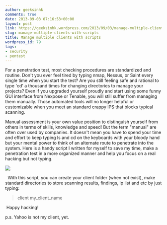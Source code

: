 ```yaml
---
author: geeksinhk
comments: true
date: 2013-09-03 07:16:53+00:00
layout: post
link: https://geeksinhk.wordpress.com/2013/09/03/manage-multiple-clients-with-scripts/
slug: manage-multiple-clients-with-scripts
title: Manage multiple clients with scripts
wordpress_id: 79
tags:
- security
- pentest
---
```


For a penetration test, most checking procedures are standardized and routine. Don't you ever feel tired by typing nmap, Nessus, or Saint every single time when you start the test? Are you still feeling safe and rational to type 'cd' a thousand times for changing directories to manage your projects? Even if you upgraded yourself proudly and start using some funny GUI interface from Nexpose or Tenable, you will still suffer from managing them manually. Those automated tools will no longer helpful or customizable when you meet an standard crappy IPS that blocks typical scanning.

Manual assessment is your own value position to distinguish yourself from others in terms of skills, knowledge and speed! But the term "manual" are often over used by companies. It doesn't mean you have to spend your time and effort to keep typing ls and cd on the keyboards with your bloody hand but your mental power to think of an alternate route to penetrate into the system. Here is a handy script I written for myself to save my time, make a penetration test in a more organized manner and help you focus on a real hacking but not typing.

[![](http://geeksinhk.files.wordpress.com/2013/09/20e54-screenshot2011-12-13at5-32-52pm.png?w=208)](http://3.bp.blogspot.com/-8r4ElIh9rYY/TucbsE49zFI/AAAAAAAAPjg/82KGuvw-Gds/s1600/Screen+Shot+2011-12-13+at+5.32.52+PM.png)

<!--more-->

  With this script, you can create your client folder (when not exist), make standard directories to store scanning results, findings, ip list and etc by just typing:

<blockquote>client my_client_name</blockquote>

 Happy hacking!

p.s. Yahoo is not my client, yet.
